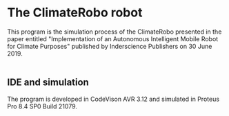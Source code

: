 # The ClimateRobo robot
This program is the simulation process of the ClimateRobo presented in the paper entitled "Implementation of an Autonomous Intelligent Mobile Robot for Climate Purposes" published by Inderscience Publishers on 30 June 2019.
<br/>
<br/>
## IDE and simulation
The program is developed in CodeVison AVR 3.12 and simulated in Proteus Pro 8.4 SP0 Build 21079.
